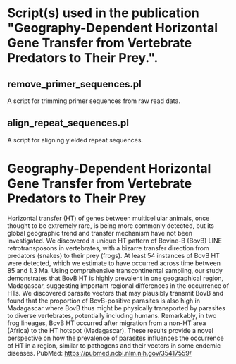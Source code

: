 # Script(s) used in the publication "Geography-Dependent Horizontal Gene Transfer from Vertebrate Predators to Their Prey.".

## remove_primer_sequences.pl
A script for trimming primer sequences from raw read data.
## align_repeat_sequences.pl
A script for aligning yielded repeat sequences.

# Geography-Dependent Horizontal Gene Transfer from Vertebrate Predators to Their Prey
Horizontal transfer (HT) of genes between multicellular animals, once thought to be extremely rare, is being more commonly detected, but its global geographic trend and transfer mechanism have not been investigated. We discovered a unique HT pattern of Bovine-B (BovB) LINE retrotransposons in vertebrates, with a bizarre transfer direction from predators (snakes) to their prey (frogs). At least 54 instances of BovB HT were detected, which we estimate to have occurred across time between 85 and 1.3 Ma. Using comprehensive transcontinental sampling, our study demonstrates that BovB HT is highly prevalent in one geographical region, Madagascar, suggesting important regional differences in the occurrence of HTs. We discovered parasite vectors that may plausibly transmit BovB and found that the proportion of BovB-positive parasites is also high in Madagascar where BovB thus might be physically transported by parasites to diverse vertebrates, potentially including humans. Remarkably, in two frog lineages, BovB HT occurred after migration from a non-HT area (Africa) to the HT hotspot (Madagascar). These results provide a novel perspective on how the prevalence of parasites influences the occurrence of HT in a region, similar to pathogens and their vectors in some endemic diseases.
PubMed: https://pubmed.ncbi.nlm.nih.gov/35417559/
